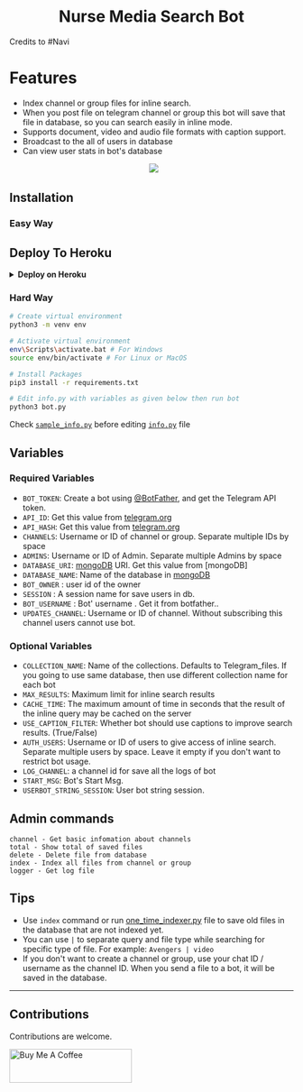 <h1 align="center"><b>Nurse Media Search Bot </b></h1>

Credits to #Navi
# Features 

* Index channel or group files for inline search.
* When you post file on telegram channel or group this bot will save that file in database, so you can search easily in inline mode.
* Supports document, video and audio file formats with caption support.
* Broadcast to the all of users in database
* Can view user stats in bot's database

<p align="center">
  <img src="https://telegra.ph/file/ae8d0b4f61ae5d4121671.png"></p>



## Installation

### Easy Way
## Deploy To Heroku

<details>
  <summary><b>Deploy on Heroku</b></summary>
<br>

<p align="left">
  <a href="https://heroku.com/deploy?template=https://github.com/docugs/NurseMediaSearchBot">
     <img height="30px" src="https://img.shields.io/badge/Deploy%20To%20Heroku-blueviolet?style=for-the-badge&logo=heroku">
  </a>
</p>
  
</details>
  

### Hard Way

```bash
# Create virtual environment
python3 -m venv env

# Activate virtual environment
env\Scripts\activate.bat # For Windows
source env/bin/activate # For Linux or MacOS

# Install Packages
pip3 install -r requirements.txt

# Edit info.py with variables as given below then run bot
python3 bot.py
```
Check [`sample_info.py`](sample_info.py) before editing [`info.py`](info.py) file

## Variables

### Required Variables
* `BOT_TOKEN`: Create a bot using [@BotFather](https://telegram.dog/BotFather), and get the Telegram API token.
* `API_ID`: Get this value from [telegram.org](https://my.telegram.org/apps)
* `API_HASH`: Get this value from [telegram.org](https://my.telegram.org/apps)
* `CHANNELS`: Username or ID of channel or group. Separate multiple IDs by space
* `ADMINS`: Username or ID of Admin. Separate multiple Admins by space
* `DATABASE_URI`: [mongoDB](https://www.mongodb.com) URI. Get this value from [mongoDB]
* `DATABASE_NAME`: Name of the database in [mongoDB](https://www.mongodb.com)
* `BOT_OWNER` : user id of the owner
* `SESSION` : A session name for save users in db.
* `BOT_USERNAME` : Bot' username . Get it from botfather..
* `UPDATES_CHANNEL`: Username or ID of channel. Without subscribing this channel users cannot use bot.

### Optional Variables
* `COLLECTION_NAME`: Name of the collections. Defaults to Telegram_files. If you going to use same database, then use different collection name for each bot
* `MAX_RESULTS`: Maximum limit for inline search results
* `CACHE_TIME`: The maximum amount of time in seconds that the result of the inline query may be cached on the server
* `USE_CAPTION_FILTER`: Whether bot should use captions to improve search results. (True/False)
* `AUTH_USERS`: Username or ID of users to give access of inline search. Separate multiple users by space. Leave it empty if you don't want to restrict bot usage.
* `LOG_CHANNEL`: a channel id for save all the logs of bot
* `START_MSG`: Bot's Start Msg.
* `USERBOT_STRING_SESSION`: User bot string session.

## Admin commands
```
channel - Get basic infomation about channels
total - Show total of saved files
delete - Delete file from database
index - Index all files from channel or group
logger - Get log file
```

## Tips
* Use `index` command or run [one_time_indexer.py](one_time_indexer.py) file to save old files in the database that are not indexed yet.
* You can use `|` to separate query and file type while searching for specific type of file. For example: `Avengers | video`
* If you don't want to create a channel or group, use your chat ID / username as the channel ID. When you send a file to a bot, it will be saved in the database.

---

## Contributions
Contributions are welcome.

<a href="https://www.buymeacoffee.com/rad061996s" target="_blank"><img src="https://cdn.buymeacoffee.com/buttons/v2/default-red.png" alt="Buy Me A Coffee" style="height: 60px !important;width: 217px !important;" ></a>

